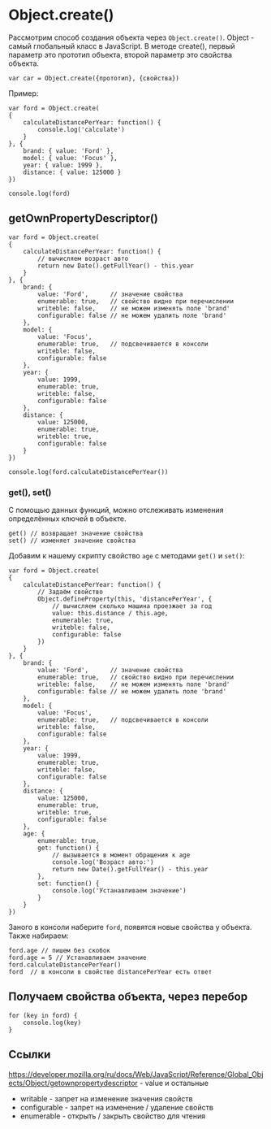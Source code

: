 # Object.create()

Рассмотрим способ создания объекта через `Object.create()`. Object - самый глобальный класс в JavaScript. В методе create(), первый параметр это прототип объекта, второй параметр это свойства объекта.

    var car = Object.create({прототип}, {свойства})

Пример:

    var ford = Object.create(
    {
        calculateDistancePerYear: function() {
            console.log('calculate')
        }
    }, {
        brand: { value: 'Ford' },
        model: { value: 'Focus' },
        year: { value: 1999 },
        distance: { value: 125000 }
    })

    console.log(ford)

## getOwnPropertyDescriptor()
    var ford = Object.create(
    {
        calculateDistancePerYear: function() {
            // вычисляем возраст авто
            return new Date().getFullYear() - this.year
        }
    }, {
        brand: {
            value: 'Ford',      // значение свойства
            enumerable: true,   // свойство видно при перечислении
            writeble: false,    // не можем изменять поле 'brand'
            configurable: false // не можем удалить поле 'brand'
        },
        model: { 
            value: 'Focus',
            enumerable: true,   // подсвечивается в консоли
            writeble: false,
            configurable: false
        },
        year: {
            value: 1999,
            enumerable: true,
            writeble: false,
            configurable: false
        },
        distance: {
            value: 125000,
            enumerable: true,
            writeble: true,
            configurable: false
        }
    })

    console.log(ford.calculateDistancePerYear())

### get(), set()
С помощью данных функций, можно отслеживать изменения определённых ключей в объекте.

    get() // возвращает значение свойства
    set() // изменяет значение свойства

Добавим к нашему скрипту свойство `age` с методами `get()` и `set()`:

    var ford = Object.create(
    {
        calculateDistancePerYear: function() {
            // Задаём свойство
            Object.defineProperty(this, 'distancePerYear', {
                // вычисляем сколько машина проезжает за год
                value: this.distance / this.age,
                enumerable: true,
                writeble: false,
                configurable: false
            })
        }
    }, {
        brand: {
            value: 'Ford',      // значение свойства
            enumerable: true,   // свойство видно при перечислении
            writeble: false,    // не можем изменять поле 'brand'
            configurable: false // не можем удалить поле 'brand'
        },
        model: { 
            value: 'Focus',
            enumerable: true,   // подсвечивается в консоли
            writeble: false,
            configurable: false
        },
        year: {
            value: 1999,
            enumerable: true,
            writeble: false,
            configurable: false
        },
        distance: {
            value: 125000,
            enumerable: true,
            writeble: true,
            configurable: false
        },
        age: {
            enumerable: true,
            get: function() {
                // вызывается в момент обращения к age
                console.log('Возраст авто:')
                return new Date().getFullYear() - this.year
            },
            set: function() {
                console.log('Устанавливаем значение')
            }
        }
    })

Заного в консоли наберите `ford`, появятся новые свойства у объекта. Также набираем:

    ford.age // пишем без скобок
    ford.age = 5 // Устанавливаем значение
    ford.calculateDistancePerYear()
    ford  // в консоли в свойстве distancePerYear есть ответ

## Получаем свойства объекта, через перебор

    for (key in ford) {
        console.log(key)
    }

## Ссылки
https://developer.mozilla.org/ru/docs/Web/JavaScript/Reference/Global_Objects/Object/getownpropertydescriptor - value и остальные
* writable - запрет на изменение значения свойств
* configurable - запрет на изменение / удаление свойств
* enumerable - открыть / закрыть свойство для чтения
